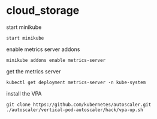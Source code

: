 # cloud_storage

start minikube
```
start minikube
```

enable metrics server addons
```
minikube addons enable metrics-server
```

get the metrics server
```
kubectl get deployment metrics-server -n kube-system
```

install the VPA
```
git clone https://github.com/kubernetes/autoscaler.git
./autoscaler/vertical-pod-autoscaler/hack/vpa-up.sh
```
